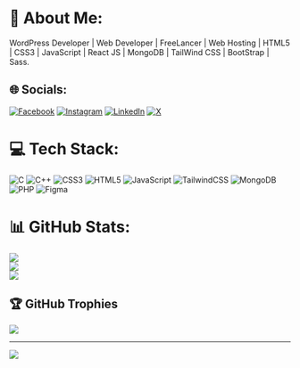 # 💫 About Me:
WordPress Developer | Web Developer | FreeLancer | Web Hosting | HTML5 | CSS3 | JavaScript | React JS | MongoDB | TailWind CSS | BootStrap | Sass.


## 🌐 Socials:
[![Facebook](https://img.shields.io/badge/Facebook-%231877F2.svg?logo=Facebook&logoColor=white)](https://facebook.com/bidayedeepak) [![Instagram](https://img.shields.io/badge/Instagram-%23E4405F.svg?logo=Instagram&logoColor=white)](https://instagram.com/bidaye_deepak) [![LinkedIn](https://img.shields.io/badge/LinkedIn-%230077B5.svg?logo=linkedin&logoColor=white)](https://linkedin.com/in/bidayedeepak) [![X](https://img.shields.io/badge/X-black.svg?logo=X&logoColor=white)](https://x.com/deepakbidaye) 

# 💻 Tech Stack:
![C](https://img.shields.io/badge/c-%2300599C.svg?style=for-the-badge&logo=c&logoColor=white) ![C++](https://img.shields.io/badge/c++-%2300599C.svg?style=for-the-badge&logo=c%2B%2B&logoColor=white) ![CSS3](https://img.shields.io/badge/css3-%231572B6.svg?style=for-the-badge&logo=css3&logoColor=white) ![HTML5](https://img.shields.io/badge/html5-%23E34F26.svg?style=for-the-badge&logo=html5&logoColor=white) ![JavaScript](https://img.shields.io/badge/javascript-%23323330.svg?style=for-the-badge&logo=javascript&logoColor=%23F7DF1E) ![TailwindCSS](https://img.shields.io/badge/tailwindcss-%2338B2AC.svg?style=for-the-badge&logo=tailwind-css&logoColor=white) ![MongoDB](https://img.shields.io/badge/MongoDB-%234ea94b.svg?style=for-the-badge&logo=mongodb&logoColor=white) ![PHP](https://img.shields.io/badge/php-%23777BB4.svg?style=for-the-badge&logo=php&logoColor=white) ![Figma](https://img.shields.io/badge/figma-%23F24E1E.svg?style=for-the-badge&logo=figma&logoColor=white)
# 📊 GitHub Stats:
![](https://github-readme-stats.vercel.app/api?username=bidayedeepak&theme=dark&hide_border=false&include_all_commits=false&count_private=false)<br/>
![](https://github-readme-streak-stats.herokuapp.com/?user=bidayedeepak&theme=dark&hide_border=false)<br/>
![](https://github-readme-stats.vercel.app/api/top-langs/?username=bidayedeepak&theme=dark&hide_border=false&include_all_commits=false&count_private=false&layout=compact)

## 🏆 GitHub Trophies
![](https://github-profile-trophy.vercel.app/?username=bidayedeepak&theme=radical&no-frame=false&no-bg=true&margin-w=4)

---
[![](https://visitcount.itsvg.in/api?id=bidayedeepak&icon=0&color=0)](https://visitcount.itsvg.in)

<!-- Proudly created with GPRM ( https://gprm.itsvg.in ) -->
